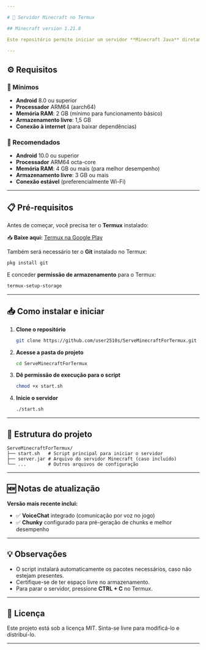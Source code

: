 ```yaml
---

# 🚀 Servidor Minecraft no Termux

## Minecraft version 1.21.8

Este repositório permite iniciar um servidor **Minecraft Java** diretamente no **Termux** de forma simples e rápida.

---
```


## ⚙️ Requisitos

### 🔹 Mínimos

* **Android** 8.0 ou superior
* **Processador** ARM64 (aarch64)
* **Memória RAM**: 2 GB (mínimo para funcionamento básico)
* **Armazenamento livre**: 1,5 GB
* **Conexão à internet** (para baixar dependências)

### 🔹 Recomendados

* **Android** 10.0 ou superior
* **Processador** ARM64 octa-core
* **Memória RAM**: 4 GB ou mais (para melhor desempenho)
* **Armazenamento livre**: 3 GB ou mais
* **Conexão estável** (preferencialmente Wi-Fi)

---

## 📋 Pré-requisitos

Antes de começar, você precisa ter o **Termux** instalado:

📥 **Baixe aqui:** [Termux na Google Play](https://play.google.com/store/apps/details?id=com.termux&hl=pt_BR)

Também será necessário ter o **Git** instalado no Termux:

```bash
pkg install git
```

E conceder **permissão de armazenamento** para o Termux:

```bash
termux-setup-storage
```

---

## 📥 Como instalar e iniciar

1. **Clone o repositório**

   ```bash
   git clone https://github.com/user2510s/ServeMinecraftForTermux.git
   ```

2. **Acesse a pasta do projeto**

   ```bash
   cd ServeMinecraftForTermux
   ```

3. **Dê permissão de execução para o script**

   ```bash
   chmod +x start.sh
   ```

4. **Inicie o servidor**

   ```bash
   ./start.sh
   ```

---

## 📂 Estrutura do projeto

```
ServeMinecraftForTermux/
├── start.sh   # Script principal para iniciar o servidor
├── server.jar # Arquivo do servidor Minecraft (caso incluído)
└── ...        # Outros arquivos de configuração
```

---

## 🆕 Notas de atualização

**Versão mais recente inclui:**

* ✅ **VoiceChat** integrado (comunicação por voz no jogo)
* ✅ **Chunky** configurado para pré-geração de chunks e melhor desempenho

---

## 💡 Observações

* O script instalará automaticamente os pacotes necessários, caso não estejam presentes.
* Certifique-se de ter espaço livre no armazenamento.
* Para parar o servidor, pressione **CTRL + C** no Termux.

---

## 📜 Licença

Este projeto está sob a licença MIT. Sinta-se livre para modificá-lo e distribuí-lo.

---

